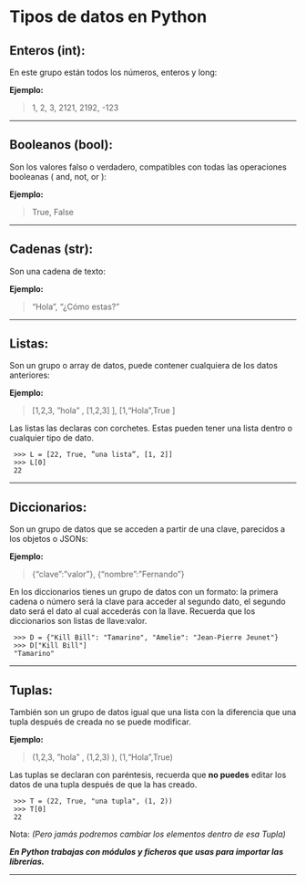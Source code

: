 # Tipos de datos en Python

## Enteros (int):

En este grupo están todos los números, enteros y long:

**Ejemplo:**

> 1, 2, 3, 2121, 2192, -123

---

## Booleanos (bool):

Son los valores falso o verdadero, compatibles con todas las operaciones booleanas ( and, not, or ):

**Ejemplo:**

> True, False

---

## Cadenas (str):

Son una cadena de texto:

**Ejemplo:**

> “Hola”, “¿Cómo estas?”

---

## Listas:

Son un grupo o array de datos, puede contener cualquiera de los datos anteriores:

**Ejemplo:**

> [1,2,3, ”hola” , [1,2,3] ], [1,“Hola”,True ]

Las listas las declaras con corchetes. Estas pueden tener una lista dentro o cualquier tipo de dato.

```
 >>> L = [22, True, ”una lista”, [1, 2]]
 >>> L[0]
 22
```

---

## Diccionarios:

Son un grupo de datos que se acceden a partir de una clave, parecidos a los objetos o JSONs:

**Ejemplo:**

> {“clave”:”valor”}, {“nombre”:”Fernando”}

En los diccionarios tienes un grupo de datos con un formato: la primera cadena o número será la clave para acceder al segundo dato, el segundo dato será el dato al cual accederás con la llave. Recuerda que los diccionarios son listas de llave:valor.

```
 >>> D = {"Kill Bill": "Tamarino", "Amelie": "Jean-Pierre Jeunet"}
 >>> D["Kill Bill"]
 "Tamarino"
```

---

## Tuplas:

También son un grupo de datos igual que una lista con la diferencia que una tupla después de creada no se puede modificar.

**Ejemplo:**

> (1,2,3, ”hola” , (1,2,3) ), (1,“Hola”,True)

Las tuplas se declaran con paréntesis, recuerda que **no puedes** editar los datos de una tupla después de que la has creado.

```
 >>> T = (22, True, "una tupla", (1, 2))
 >>> T[0]
 22
```

Nota: _(Pero jamás podremos cambiar los elementos dentro de esa Tupla)_

**_En Python trabajas con módulos y ficheros que usas para importar las librerías._**

---
